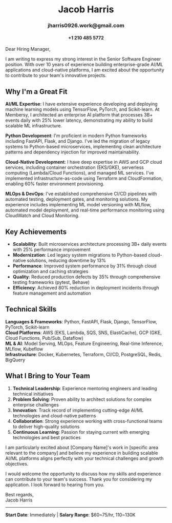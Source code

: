 <div align="center">
<h1>Jacob Harris</h1>
<h3>jharris0926.work@gmail.com</h3>
<h4>+1 210 485 5772</h4>
</div>

Dear Hiring Manager,

I am writing to express my strong interest in the Senior Software Engineer position. With over 10 years of experience building enterprise-grade AI/ML applications and cloud-native platforms, I am excited about the opportunity to contribute to your team's innovative projects.

## Why I'm a Great Fit

**AI/ML Expertise**: I have extensive experience developing and deploying machine learning models using TensorFlow, PyTorch, and Scikit-learn. At Membersy, I architected an enterprise AI platform that processes 3B+ events daily with 25% lower latency, demonstrating my ability to build scalable ML infrastructure.

**Python Development**: I'm proficient in modern Python frameworks including FastAPI, Flask, and Django. I've led the migration of legacy systems to Python-based microservices, implementing clean architecture patterns and dependency injection for improved maintainability.

**Cloud-Native Development**: I have deep expertise in AWS and GCP cloud services, including container orchestration (EKS/GKE), serverless computing (Lambda/Cloud Functions), and managed ML services. I've implemented infrastructure-as-code using Terraform and CloudFormation, enabling 60% faster environment provisioning.

**MLOps & DevOps**: I've established comprehensive CI/CD pipelines with automated testing, deployment gates, and monitoring solutions. My experience includes implementing ML model versioning with MLflow, automated model deployment, and real-time performance monitoring using CloudWatch and Cloud Monitoring.

## Key Achievements

- **Scalability**: Built microservices architecture processing 3B+ daily events with 25% performance improvement
- **Modernization**: Led legacy system migrations to Python-based cloud-native solutions, reducing downtime by 13%
- **Performance**: Improved system performance by 31% through cloud optimization and caching strategies
- **Quality**: Reduced production defects by 35% through comprehensive testing frameworks (pytest, Behave)
- **Efficiency**: Achieved 80% reduction in deployment incidents through feature management and automation

## Technical Skills

**Languages & Frameworks**: Python, FastAPI, Flask, Django, TensorFlow, PyTorch, Scikit-learn  
**Cloud Platforms**: AWS (EKS, Lambda, SQS, SNS, ElastiCache), GCP (GKE, Cloud Functions, Pub/Sub, Dataflow)  
**ML & AI**: Model Serving, MLOps, Feature Engineering, Real-time Inference, MLflow, Kubeflow  
**Infrastructure**: Docker, Kubernetes, Terraform, CI/CD, PostgreSQL, Redis, BigQuery  

## What I Bring to Your Team

1. **Technical Leadership**: Experience mentoring engineers and leading technical initiatives
2. **Problem Solving**: Proven ability to architect solutions for complex enterprise challenges
3. **Innovation**: Track record of implementing cutting-edge AI/ML technologies and cloud-native patterns
4. **Collaboration**: Strong experience working with cross-functional teams to deliver high-quality solutions
5. **Continuous Learning**: Passion for staying current with emerging technologies and best practices

I am particularly excited about [Company Name]'s work in [specific area relevant to the company] and believe my experience in building scalable AI/ML platforms aligns perfectly with your technical challenges and growth objectives.

I would welcome the opportunity to discuss how my skills and experience can contribute to your team's success. Thank you for considering my application. I look forward to hearing from you.

Best regards,  
Jacob Harris

---

**Start Date**: Immediately | **Salary Range**: $60~75/hr, 110~130K

